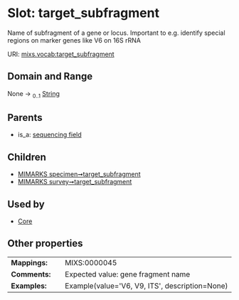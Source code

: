 
# Slot: target_subfragment


Name of subfragment of a gene or locus. Important to e.g. identify special regions on marker genes like V6 on 16S rRNA

URI: [mixs.vocab:target_subfragment](https://w3id.org/mixs/vocab/target_subfragment)


## Domain and Range

None &#8594;  <sub>0..1</sub> [String](types/String.md)

## Parents

 *  is_a: [sequencing field](sequencing_field.md)

## Children

 *  [MIMARKS specimen➞target_subfragment](MIMARKS_specimen_target_subfragment.md)
 *  [MIMARKS survey➞target_subfragment](MIMARKS_survey_target_subfragment.md)

## Used by

 * [Core](Core.md)

## Other properties

|  |  |  |
| --- | --- | --- |
| **Mappings:** | | MIXS:0000045 |
| **Comments:** | | Expected value: gene fragment name |
| **Examples:** | | Example(value='V6, V9, ITS', description=None) |


